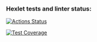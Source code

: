 ### Hexlet tests and linter status:
[![Actions Status](https://github.com/ReginaGiniyatova/frontend-project-46/actions/workflows/hexlet-check.yml/badge.svg)](https://github.com/ReginaGiniyatova/frontend-project-46/actions)

[![Test Coverage](https://api.codeclimate.com/v1/badges/910f002e01ae6684c0cb/test_coverage)](https://codeclimate.com/github/ReginaGiniyatova/frontend-project-46/test_coverage)
